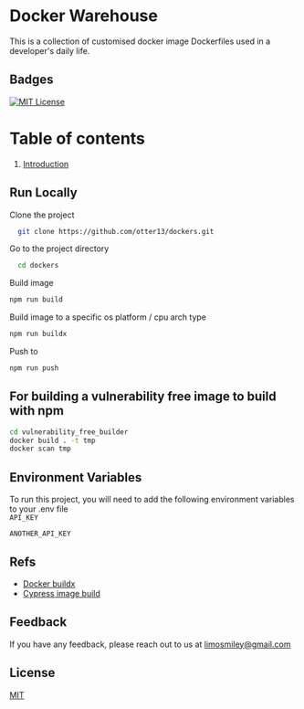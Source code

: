 # Docker Warehouse  
This is a collection of customised docker image Dockerfiles used in a developer's daily life. 

## Badges  

[![MIT License](https://img.shields.io/badge/License-MIT-green.svg)](https://choosealicense.com/licenses/mit/)  
 
# Table of contents  
1. [Introduction](#introduction)  

## Run Locally  

Clone the project  

~~~bash  
  git clone https://github.com/otter13/dockers.git
~~~

Go to the project directory  

~~~bash  
  cd dockers
~~~

Build image

~~~bash  
npm run build
~~~

Build image to a specific os platform / cpu arch type

~~~bash  
npm run buildx
~~~

Push to 

~~~bash  
npm run push
~~~

## For building a vulnerability free image to build with npm
~~~bash 
cd vulnerability_free_builder
docker build . -t tmp
docker scan tmp    
~~~


## Environment Variables  

To run this project, you will need to add the following environment variables to your .env file  
`API_KEY`  

`ANOTHER_API_KEY` 

## Refs  

- [Docker buildx](https://docs.docker.com/build/building/multi-platform/)
- [Cypress image build](https://kushalbhalaik.xyz/blog/building-custom-docker-images-from-cypress-included/)

## Feedback  

If you have any feedback, please reach out to us at limosmiley@gmail.com

## License  

[MIT](https://choosealicense.com/licenses/mit/)
